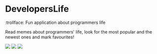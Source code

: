 # DevelopersLife
:trollface: Fun application about programmers life

Read memes about programmers' life, look for the most popular and the newest ones and mark favourites! 

<img src = "https://sun9-13.userapi.com/impg/dXLxw8ONMLX7O8L1C8rjxceQD6rkcQG3xyQ3OQ/_HpuxMkYewE.jpg?size=325x667&quality=96&sign=54e3381bce65a12a9bde88cd62f55817&type=album"/> <img src = "https://sun9-64.userapi.com/impg/W4ftxjPnRkMCrBirz5fRTTyzmx56eWArfLsroA/iljcU1cyhM0.jpg?size=323x687&quality=96&sign=459ac029945cccb8836e59b6b4eff750&type=album"/> <img src = "https://sun9-57.userapi.com/impg/_QT4Q1BfGzzjGiXpJG45vzm834AdKl1yUdni1w/irmpm8r1Vok.jpg?size=320x666&quality=96&sign=c0013507fcb34d4af3e27a8f2a39afa5&type=album"/>
